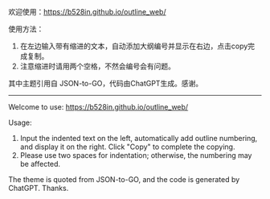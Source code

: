 欢迎使用：https://b528in.github.io/outline_web/

使用方法：

1. 在左边输入带有缩进的文本，自动添加大纲编号并显示在右边，点击copy完成复制。
2. 注意缩进时请用两个空格，不然会编号会有问题。

其中主题引用自 JSON-to-GO，代码由ChatGPT生成。感谢。

---

Welcome to use: https://b528in.github.io/outline_web/

Usage:

1. Input the indented text on the left, automatically add outline numbering, and display it on the right. Click "Copy" to complete the copying.
2. Please use two spaces for indentation; otherwise, the numbering may be affected.

The theme is quoted from JSON-to-GO, and the code is generated by ChatGPT. Thanks.
